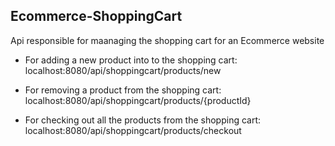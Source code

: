 ## Ecommerce-ShoppingCart

Api responsible for maanaging the shopping cart for an Ecommerce website

- For adding a new product into to the shopping cart:
localhost:8080/api/shoppingcart/products/new

- For removing a product from the shopping cart:
localhost:8080/api/shoppingcart/products/{productId}

- For checking out all the products from the shopping cart:
localhost:8080/api/shoppingcart/products/checkout